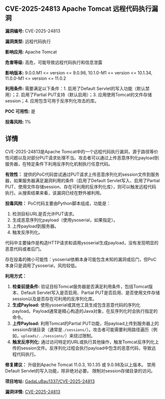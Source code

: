 ## CVE-2025-24813 Apache Tomcat 远程代码执行漏洞

**漏洞编号:** CVE-2025-24813

**漏洞类型:** 远程代码执行

**影响应用:** Apache Tomcat

**危害等级:** 高危，可能导致远程代码执行和信息泄露

**影响版本:** 9.0.0.M1 <= version <= 9.0.98, 10.1.0-M1 <= version <= 10.1.34, 11.0.0-M1 <= version <= 11.0.2

**利用条件:** 需要满足以下条件：1. 启用了Default Servlet的写入功能（默认禁用）；2. 启用了Partial PUT支持（默认启用）；3. 应用使用Tomcat的文件存储session；4. 应用包含可用于反序列化攻击的库。

**POC 可用性:** 是

**投毒风险:** 1%

## 详情

CVE-2025-24813是Apache Tomcat中的一个远程代码执行漏洞，源于路径等价性问题以及对部分PUT请求处理不当。攻击者可以通过上传恶意序列化payload到服务器，在特定条件下利用反序列化机制执行任意代码。

**有效性：**
提供的PoC代码尝试通过PUT请求上传恶意序列化的session文件到服务器，如果服务器满足漏洞利用的条件（启用了Default Servlet写入、启用了Partial PUT、使用文件存储session、存在可利用的反序列化库），则可以触发远程代码执行。从搜索结果来看，该漏洞已经在野外被利用。

**投毒风险：**
PoC代码主要由Python脚本组成，功能是：
1.  检测目标URL是否允许PUT请求。
2.  生成恶意序列化payload（使用ysoserial，如果指定）。
3.  上传payload到服务器。
4.  触发反序列化。

代码中主要操作是构造HTTP请求和调用ysoserial生成payload，没有发现明显的恶意代码或者后门。

存在投毒的微小可能性：ysoserial依赖本身可能包含未知的漏洞或后门，但PoC本身只是调用了ysoserial，风险较低。

**利用方式：**
1.  **检查前提条件:** 验证目标Tomcat服务器是否满足利用条件，包括Tomcat版本、Default Servlet写入是否启用、Partial PUT是否启用、是否使用文件存储session以及是否存在可利用的反序列化库。
2.  **生成Payload:** 使用ysoserial或其他工具生成包含恶意代码的序列化payload。Payload通常是精心构造的Java对象，在反序列化时会执行指定的命令。
3.  **上传Payload:** 利用Tomcat的Partial PUT功能，将payload上传到服务器上的session存储目录（通常是`./sessions/`）。攻击者可能需要利用路径遍历（例如，`uploads/../sessions/`）来绕过限制。
4.  **触发反序列化:**  通过访问特定的URL或执行其他操作，触发Tomcat反序列化上传的session文件。反序列化过程会执行payload中包含的恶意代码，导致远程代码执行。

**修复建议：**
升级到Apache Tomcat 11.0.3, 10.1.35 或 9.0.98及以上版本。
禁用Default Servlet的写入功能，除非绝对必要。
限制对session存储目录的访问。

**项目地址:** [GadaLuBau1337/CVE-2025-24813](https://github.com/GadaLuBau1337/CVE-2025-24813)

**漏洞详情:** [CVE-2025-24813](https://nvd.nist.gov/vuln/detail/CVE-2025-24813)